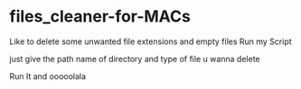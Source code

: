 # files_cleaner-for-MACs
Like to delete some unwanted file extensions and empty files Run my Script

just give the path name of directory and type of file u wanna delete

Run It and ooooolala 
